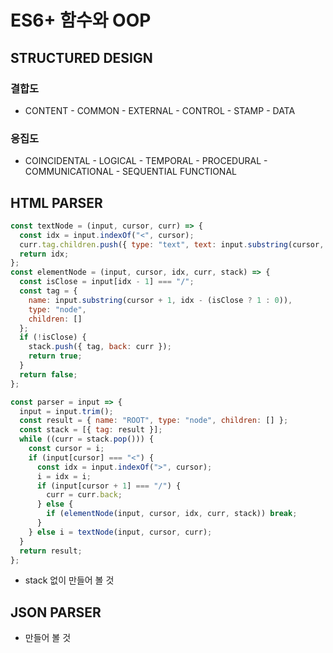 # ES6+ 함수와 OOP

## STRUCTURED DESIGN

### 결합도

- CONTENT - COMMON - EXTERNAL - CONTROL - STAMP - DATA

### 응집도

- COINCIDENTAL - LOGICAL - TEMPORAL - PROCEDURAL - COMMUNICATIONAL - SEQUENTIAL FUNCTIONAL

## HTML PARSER

```javascript
const textNode = (input, cursor, curr) => {
  const idx = input.indexOf("<", cursor);
  curr.tag.children.push({ type: "text", text: input.substring(cursor, idx) });
  return idx;
};
const elementNode = (input, cursor, idx, curr, stack) => {
  const isClose = input[idx - 1] === "/";
  const tag = {
    name: input.substring(cursor + 1, idx - (isClose ? 1 : 0)),
    type: "node",
    children: []
  };
  if (!isClose) {
    stack.push({ tag, back: curr });
    return true;
  }
  return false;
};

const parser = input => {
  input = input.trim();
  const result = { name: "ROOT", type: "node", children: [] };
  const stack = [{ tag: result }];
  while ((curr = stack.pop())) {
    const cursor = i;
    if (input[cursor] === "<") {
      const idx = input.indexOf(">", cursor);
      i = idx = i;
      if (input[cursor + 1] === "/") {
        curr = curr.back;
      } else {
        if (elementNode(input, cursor, idx, curr, stack)) break;
      }
    } else i = textNode(input, cursor, curr);
  }
  return result;
};
```

- stack 없이 만들어 볼 것

## JSON PARSER

- 만들어 볼 것
